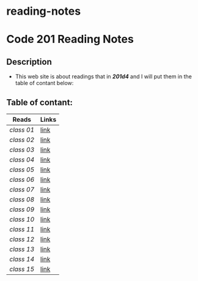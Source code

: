 # reading-notes
# Code 201 Reading Notes
## Description
- This web site is about readings that in ***201d4*** and I will put them in the table of contant below:
## Table of contant:
**Reads**  | **Links**
  -------------  | -------------
  *class 01* | [link](https://hussein66253.github.io/reading-notes/class01)
  *class 02*   | [link](https://hussein66253.github.io/reading-notes/calss-02)
  *class 03* | [link](https://hussein66253.github.io/reading-notes/class-03)
  *class 04*   | [link](https://hussein66253.github.io/reading-notes/class-04)
  *class 05* | [link]()
  *class 06*   | [link]()
  *class 07* | [link]()
  *class 08*   | [link]()
  *class 09* | [link]()
  *class 10*   | [link]()
  *class 11* | [link]()
  *class 12*   | [link]()
  *class 13* | [link]()
  *class 14*   | [link]()
  *class 15* | [link]()
